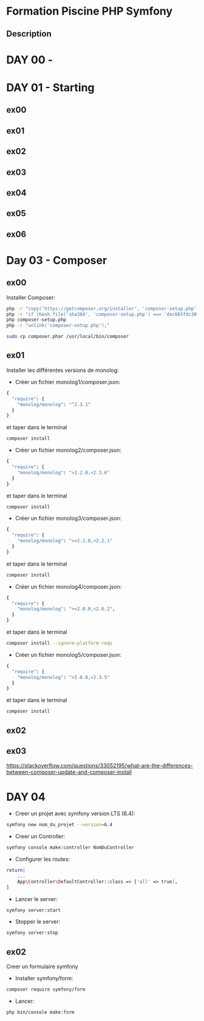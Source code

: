 # Formation Piscine PHP Symfony

## Description

# DAY 00 - 

# DAY 01 - Starting

## ex00
## ex01
## ex02
## ex03
## ex04
## ex05
## ex06

# Day 03 - Composer

## ex00
Installer Composer:

```bash
php -r "copy('https://getcomposer.org/installer', 'composer-setup.php');"
php -r "if (hash_file('sha384', 'composer-setup.php') === 'dac665fdc30fdd8ec78b38b9800061b4150413ff2e3b6f88543c636f7cd84f6db9189d43a81e5503cda447da73c7e5b6') { echo 'Installer verified'; } else { echo 'Installer corrupt'; unlink('composer-setup.php'); } echo PHP_EOL;"
php composer-setup.php
php -r "unlink('composer-setup.php');"

```

```bash
sudo cp composer.phar /usr/local/bin/composer
```

## ex01

Installer les différentes versions de monolog:

- Créer un fichier monolog1/composer.json:
```bash
{
  "require": {
    "monolog/monolog": "^2.3.1"
  }
}
```
et taper dans le terminal
```bash
composer install
```
- Créer un fichier monolog2/composer.json:
```bash
{
  "require": {
    "monolog/monolog": ">2.2.0,<2.3.6"
  }
}
```
et taper dans le terminal
```bash
composer install
```
- Créer un fichier monolog3/composer.json:
```bash
{
  "require": {
    "monolog/monolog": ">=2.1.0,<2.2.1"
  }
}
```
et taper dans le terminal
```bash
composer install
```
- Créer un fichier monolog4/composer.json:
```bash
{
  "require": {
    "monolog/monolog": ">=2.0.0,<2.0.2",
  }
}
```
et taper dans le terminal
```bash
composer install --ignore-platform-reqs
```
- Créer un fichier monolog5/composer.json:
```bash
{
  "require": {
    "monolog/monolog": ">2.0.0,<2.3.5"
  }
}
```
et taper dans le terminal
```bash
composer install
```

## ex02

## ex03
https://stackoverflow.com/questions/33052195/what-are-the-differences-between-composer-update-and-composer-install

# DAY 04

- Creer un projet avec symfony version LTS (6.4):
```bash
symfony new nom_du_projet --version=6.4
```
- Creer un Controller:
```bash
symfony console make:controller NomDuController
```
- Configurer les routes:
```bash
return[
    ...
    App\Controller\DefaultController::class => ['all' => true],
]
```
- Lancer le server:
```bash
symfony server:start
```
- Stopper le server:
```bash
symfony server:stop
```

## ex02

Creer un formulaire symfony

- Installer symfony/form:
```bash
composer require symfony/form
```
- Lancer:
```bash
php bin/console make:form
```
